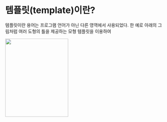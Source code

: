 # 템플릿(template)이란?

템플릿이란 용어는 프로그램 언어가 아닌 다른 영역에서 사용되었다. 한 예로 아래의 그림처럼 여러 도형의 틀을 제공하는 모형 템플릿을 이용하여 

<image src=https://www.eaieducation.com/images/products/532794_L.jpg width=200 height=250>
